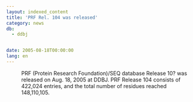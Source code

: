 ```yaml
---
layout: indexed_content
title: 'PRF Rel. 104 was released'
category: news
db:
  - ddbj


date: 2005-08-18T00:00:00
lang: en
---
```


<dd>PRF (Protein Research Foundation)/SEQ database Release 10? was released on Aug. 18, 2005 at DDBJ. PRF Release 104 consists of 422,024 entries, and the total number of residues reached 148,110,105.</dd>
